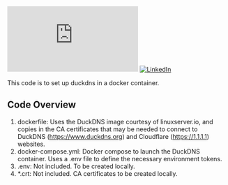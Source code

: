 [![Website][website-shield]][website-link]
[![LinkedIn][linkedin-shield]][linkedin-url]


This code is to set up duckdns in a docker container.

## Code Overview

1. dockerfile: Uses the DuckDNS image courtesy of linuxserver.io, and copies in the CA certificates that may be needed to connect to DuckDNS (https://www.duckdns.org) and Cloudflare (https://1.1.1.1) websites.
2. docker-compose.yml: Docker compose to launch the DuckDNS container. Uses a .env file to define the necessary environment tokens.
3. .env: Not included. To be created locally.
4. *.crt: Not included. CA certificates to be created locally.

<!-- MARKDOWN LINKS & IMAGES -->
<!-- https://www.markdownguide.org/basic-syntax/#reference-style-links -->
[linkedin-shield]: https://img.shields.io/badge/-LinkedIn-black.svg?style=for-the-badge&logo=linkedin&colorB=555
[linkedin-url]: https://www.linkedin.com/in/xu-chang-xc-yong-5238a839/
[website-shield]: https://img.shields.io/badge/Website%20-%20Yong%20Xu%20Chang%20-%2000CCFF?style=for-the-badge&color=00CCFF&link=https%3A%2F%2www.google.com
[website-link]: https://github.com/xuchang-yong/duckdns
